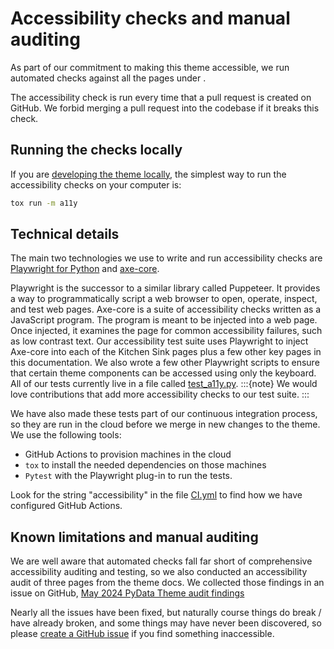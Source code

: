 # Accessibility checks and manual auditing

As part of our commitment to making this theme accessible, we run automated
checks against all the pages under [](../../examples/kitchen-sink/index.rst).

The accessibility check is run every time that a pull request is created on
GitHub. We forbid merging a pull request into the codebase if it breaks this
check.

## Running the checks locally

If you are [developing the theme locally](../setup.md), the simplest way to run
the accessibility checks on your computer is:

```sh
tox run -m a11y
```

## Technical details

The main two technologies we use to write and run accessibility checks are
[Playwright for Python](https://playwright.dev/python/) and
[axe-core](https://github.com/dequelabs/axe-core).

Playwright is the successor to a similar library called Puppeteer. It provides a
way to programmatically script a web browser to open, operate, inspect, and test
web pages. Axe-core is a suite of accessibility checks written as a JavaScript
program. The program is meant to be injected into a web page. Once injected, it
examines the page for common accessibility failures, such as low contrast text.
Our accessibility test suite uses Playwright to inject Axe-core into each of the
Kitchen Sink pages plus a few other key pages in this documentation. We also
wrote a few other Playwright scripts to ensure that certain theme components can
be accessed using only the keyboard. All of our tests currently live in a file
called
[test_a11y.py](https://github.com/pydata/pydata-sphinx-theme/blob/main/tests/test_a11y.py).
:::{note}
We would love contributions that add more accessibility checks to our test
suite.
:::

We have also made these tests part of our continuous integration process, so
they are run in the cloud before we merge in new changes to the theme. We
use the following tools:

- GitHub Actions to provision machines in the cloud
- `tox` to install the needed dependencies on those machines
- `Pytest` with the Playwright plug-in to run the tests.

Look for the string "accessibility" in the file
[CI.yml](https://github.com/pydata/pydata-sphinx-theme/blob/main/.github/workflows/CI.yml)
to find how we have configured GitHub Actions.

## Known limitations and manual auditing

We are well aware that automated checks fall far short of comprehensive
accessibility auditing and testing, so we also conducted an accessibility audit
of three pages from the theme docs. We collected those findings in an issue on
GitHub, [May 2024 PyData Theme audit
findings](https://github.com/Quansight-Labs/czi-scientific-python-mgmt/issues/72)

Nearly all the issues have been fixed, but naturally course things do break / have
already broken, and some things may have never been discovered, so please
[create a GitHub issue](https://github.com/pydata/pydata-sphinx-theme/issues) if you
find something inaccessible.
